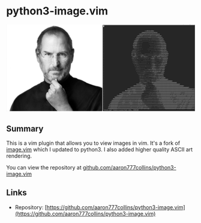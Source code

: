# python3-image.vim

![A Picture Rendered As ASCII](images/image.vim.jpg)

## Summary
This is a vim plugin that allows you to view images in vim. It's a fork of [image.vim](https://github.com/ashisha/image.vim) which I updated to python3. I also added higher quality ASCII art rendering.

You can view the repository at [github.com/aaron777collins/python3-image.vim](https://github.com/aaron777collins/python3-image.vim)

## Links
- Repository: [https://github.com/aaron777collins/python3-image.vim](https://github.com/aaron777collins/python3-image.vim)
